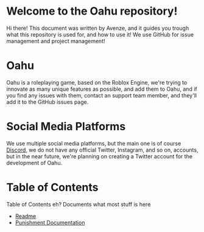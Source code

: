 # Welcome to the Oahu repository!

Hi there! This document was written by Avenze, and it guides you trough what this repository is used for, and how to use it! We use GitHub for issue management and project management!

# Oahu

Oahu is a roleplaying game, based on the Roblox Engine, we're trying to innovate as many unique features as possible, and add them to Oahu, and if you find any issues with them, contact an support team member, and they'll add it to the GitHub issues page.

# Social Media Platforms

We use multiple social media platforms, but the main one is of course [Discord](https://discord.com/7FbEQZQ), we do not have any official Twitter, Instagram, and so on, accounts, but in the near future, we're planning on creating a Twitter account for the development of Oahu.

# Table of Contents

Table of Contents eh? Documents what most stuff is here

- [Readme](https://github.com/Avenze/oahu-repository/blob/master/README.md)
- [Punishment Documentation](https://github.com/Avenze/oahu-repository/blob/master/PUNISHMENTS.md)
